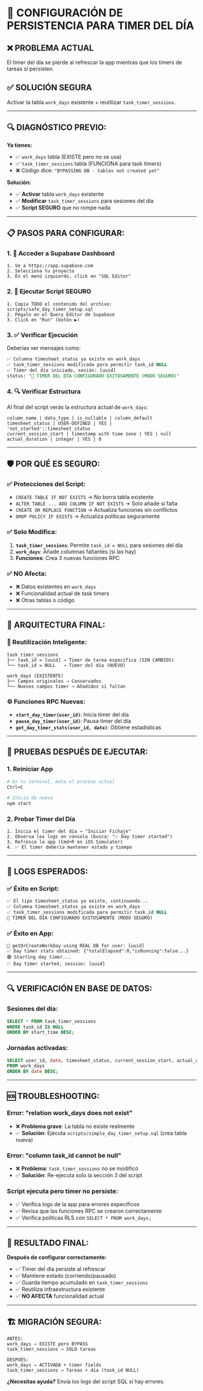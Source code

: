 # 🚀 CONFIGURACIÓN DE PERSISTENCIA PARA TIMER DEL DÍA

## ❌ PROBLEMA ACTUAL
El timer del día se pierde al refrescar la app mientras que los timers de tareas sí persisten.

## ✅ SOLUCIÓN SEGURA  
Activar la tabla `work_days` existente + reutilizar `task_timer_sessions`.

---

## 🔍 **DIAGNÓSTICO PREVIO:**

**Ya tienes:**
- ✅ `work_days` tabla (EXISTE pero no se usa)
- ✅ `task_timer_sessions` tabla (FUNCIONA para task timers)
- ❌ Código dice: `"BYPASSING DB - tables not created yet"`

**Solución:**
- ✅ **Activar** tabla `work_days` existente
- ✅ **Modificar** `task_timer_sessions` para sesiones del día  
- ✅ **Script SEGURO** que no rompe nada

---

## 📋 PASOS PARA CONFIGURAR:

### **1. 🔗 Acceder a Supabase Dashboard**
```
1. Ve a https://app.supabase.com
2. Selecciona tu proyecto
3. En el menú izquierdo, click en "SQL Editor"
```

### **2. 📄 Ejecutar Script SEGURO**
```
1. Copia TODO el contenido del archivo: scripts/safe_day_timer_setup.sql
2. Pégalo en el Query Editor de Supabase
3. Click en "Run" (botón ▶️)
```

### **3. ✅ Verificar Ejecución**
Deberías ver mensajes como:
```sql
✅ Columna timesheet_status ya existe en work_days
✅ task_timer_sessions modificada para permitir task_id NULL
✅ Timer del día iniciado, sesión: [uuid]
status: "🎉 TIMER DEL DÍA CONFIGURADO EXITOSAMENTE (MODO SEGURO)"
```

### **4. 🔍 Verificar Estructura**
Al final del script verás la estructura actual de `work_days`:
```
column_name | data_type | is_nullable | column_default
timesheet_status | USER-DEFINED | YES | 'not_started'::timesheet_status
current_session_start | timestamp with time zone | YES | null
actual_duration | integer | YES | 0
```

---

## 🛡️ **POR QUÉ ES SEGURO:**

### **✅ Protecciones del Script:**
- `CREATE TABLE IF NOT EXISTS` → No borra tabla existente
- `ALTER TABLE ... ADD COLUMN IF NOT EXISTS` → Solo añade si falta
- `CREATE OR REPLACE FUNCTION` → Actualiza funciones sin conflictos
- `DROP POLICY IF EXISTS` → Actualiza políticas seguramente

### **✅ Solo Modifica:**
1. **`task_timer_sessions`**: Permite `task_id = NULL` para sesiones del día
2. **`work_days`**: Añade columnas faltantes (si las hay)
3. **Funciones**: Crea 3 nuevas funciones RPC

### **✅ NO Afecta:**
- ❌ Datos existentes en `work_days`
- ❌ Funcionalidad actual de task timers
- ❌ Otras tablas o código

---

## 🎯 ARQUITECTURA FINAL:

### **🔄 Reutilización Inteligente:**
```
task_timer_sessions
├── task_id = [uuid] → Timer de tarea específica (SIN CAMBIOS)
└── task_id = NULL   → Timer del día (NUEVO)

work_days (EXISTENTE)
├── Campos originales → Conservados
└── Nuevos campos timer → Añadidos si faltan
```

### **⚙️ Funciones RPC Nuevas:**
- **`start_day_timer(user_id)`**: Inicia timer del día
- **`pause_day_timer(user_id)`**: Pausa timer del día  
- **`get_day_timer_stats(user_id, date)`**: Obtiene estadísticas

---

## 🧪 PRUEBAS DESPUÉS DE EJECUTAR:

### **1. Reiniciar App**
```bash
# En tu terminal, mata el proceso actual
Ctrl+C

# Inicia de nuevo
npm start
```

### **2. Probar Timer del Día**
```
1. Inicia el timer del día → "Iniciar Fichaje"
2. Observa los logs en consola (busca: "✅ Day timer started")
3. Refresca la app (Cmd+R en iOS Simulator)
4. ✅ El timer debería mantener estado y tiempo
```

---

## 📝 LOGS ESPERADOS:

### **✅ Éxito en Script:**
```sql
✅ El tipo timesheet_status ya existe, continuando...
✅ Columna timesheet_status ya existe en work_days
✅ task_timer_sessions modificada para permitir task_id NULL
🎉 TIMER DEL DÍA CONFIGURADO EXITOSAMENTE (MODO SEGURO)
```

### **✅ Éxito en App:**
```
🔄 getOrCreateWorkDay using REAL DB for user: [uuid]
✅ Day timer stats obtained: {"totalElapsed":0,"isRunning":false...}
🟢 Starting day timer...
✅ Day timer started, session: [uuid]
```

---

## 🔍 VERIFICACIÓN EN BASE DE DATOS:

### **Sesiones del día:**
```sql
SELECT * FROM task_timer_sessions 
WHERE task_id IS NULL 
ORDER BY start_time DESC;
```

### **Jornadas activadas:**
```sql
SELECT user_id, date, timesheet_status, current_session_start, actual_duration
FROM work_days 
ORDER BY date DESC;
```

---

## 🆘 TROUBLESHOOTING:

### **Error: "relation work_days does not exist"**
- ❌ **Problema grave**: La tabla no existe realmente
- ✅ **Solución**: Ejecuta `scripts/simple_day_timer_setup.sql` (crea tabla nueva)

### **Error: "column task_id cannot be null"**
- ❌ **Problema**: `task_timer_sessions` no se modificó
- ✅ **Solución**: Re-ejecuta solo la sección 3 del script

### **Script ejecuta pero timer no persiste:**
- ✅ Verifica logs de la app para errores específicos
- ✅ Revisa que las funciones RPC se crearon correctamente
- ✅ Verifica políticas RLS con `SELECT * FROM work_days;`

---

## 🎉 RESULTADO FINAL:

**Después de configurar correctamente:**
- ✅ Timer del día persiste al refrescar
- ✅ Mantiene estado (corriendo/pausado)  
- ✅ Guarda tiempo acumulado en `task_timer_sessions`
- ✅ Reutiliza infraestructura existente
- ✅ **NO AFECTA** funcionalidad actual

---

## 🏗️ MIGRACIÓN SEGURA:

```
ANTES:
work_days → EXISTE pero BYPASS
task_timer_sessions → SOLO tareas

DESPUÉS:  
work_days → ACTIVADA + timer fields
task_timer_sessions → Tareas + día (task_id NULL)
```

**¿Necesitas ayuda?** Envía los logs del script SQL si hay errores. 